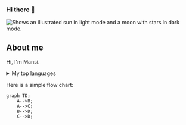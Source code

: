 ### Hi there 👋

<picture>
  <source media="(prefers-color-scheme: dark)" srcset="https://user-images.githubusercontent.com/25423296/163456776-7f95b81a-f1ed-45f7-b7ab-8fa810d529fa.png">
  <source media="(prefers-color-scheme: light)" srcset="https://user-images.githubusercontent.com/25423296/163456779-a8556205-d0a5-45e2-ac17-42d089e3c3f8.png">
  <img alt="Shows an illustrated sun in light mode and a moon with stars in dark mode." src="https://user-images.githubusercontent.com/25423296/163456779-a8556205-d0a5-45e2-ac17-42d089e3c3f8.png">
</picture>




## About me

Hi, I'm Mansi.

<details>
<summary>My top languages</summary>


| Rank | Languages |
|-----:|-----------|
|     1| Javascript|
|     2| Python    |
|     3| SQL       |

</details>

Here is a simple flow chart:

```mermaid
graph TD;
    A-->B;
    A-->C;
    B-->D;
    C-->D;
```
